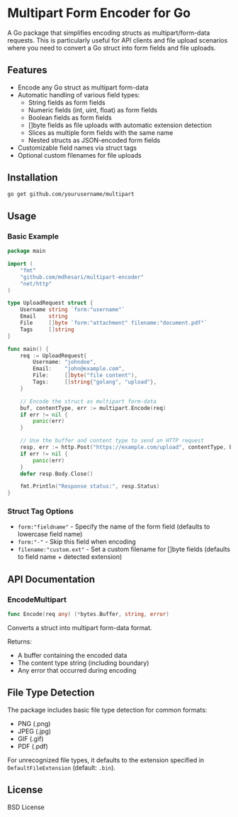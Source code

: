 # Multipart Form Encoder for Go

A Go package that simplifies encoding structs as multipart/form-data requests. This is particularly useful for API clients and file upload scenarios where you need to convert a Go struct into form fields and file uploads.

## Features

- Encode any Go struct as multipart form-data
- Automatic handling of various field types:
  - String fields as form fields
  - Numeric fields (int, uint, float) as form fields
  - Boolean fields as form fields 
  - []byte fields as file uploads with automatic extension detection
  - Slices as multiple form fields with the same name
  - Nested structs as JSON-encoded form fields
- Customizable field names via struct tags
- Optional custom filenames for file uploads

## Installation

```bash
go get github.com/yourusername/multipart
```

## Usage

### Basic Example

```go
package main

import (
    "fmt"
    "github.com/mdhesari/multipart-encoder"
    "net/http"
)

type UploadRequest struct {
    Username string `form:"username"`
    Email    string
    File     []byte `form:"attachment" filename:"document.pdf"`
    Tags     []string
}

func main() {
    req := UploadRequest{
        Username: "johndoe",
        Email:    "john@example.com",
        File:     []byte("file content"),
        Tags:     []string{"golang", "upload"},
    }

    // Encode the struct as multipart form-data
    buf, contentType, err := multipart.Encode(req)
    if err != nil {
        panic(err)
    }

    // Use the buffer and content type to send an HTTP request
    resp, err := http.Post("https://example.com/upload", contentType, buf)
    if err != nil {
        panic(err)
    }
    defer resp.Body.Close()

    fmt.Println("Response status:", resp.Status)
}
```

### Struct Tag Options

- `form:"fieldname"` - Specify the name of the form field (defaults to lowercase field name)
- `form:"-"` - Skip this field when encoding
- `filename:"custom.ext"` - Set a custom filename for []byte fields (defaults to field name + detected extension)

## API Documentation

### EncodeMultipart

```go
func Encode(req any) (*bytes.Buffer, string, error)
```

Converts a struct into multipart form-data format. 

Returns:
- A buffer containing the encoded data
- The content type string (including boundary)
- Any error that occurred during encoding

## File Type Detection

The package includes basic file type detection for common formats:
- PNG (.png)
- JPEG (.jpg)
- GIF (.gif)
- PDF (.pdf)

For unrecognized file types, it defaults to the extension specified in `DefaultFileExtension` (default: `.bin`).

## License

BSD License
